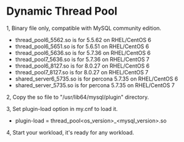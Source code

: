 # Dynamic Thread Pool

1, Binary file only, compatible with MySQL community edition.

- thread_pool6_5562.so is for 5.5.62 on RHEL/CentOS 6
- thread_pool6_5651.so is for 5.6.51 on RHEL/CentOS 6
- thread_pool6_5636.so is for 5.7.36 on RHEL/CentOS 6
- thread_pool7_5636.so is for 5.7.36 on RHEL/CentOS 7
- thread_pool6_8127.so is for 8.0.27 on RHEL/CentOS 6
- thread_pool7_8127.so is for 8.0.27 on RHEL/CentOS 7
- shared_server6_5735.so is for percona 5.7.35 on RHEL/CentOS 6
- shared_server_5735.so is for percona 5.7.35 on RHEL/CentOS 7

2, Copy the so file to "/usr/lib64/mysql/plugin" directory.

3, Set plugin-load option in my.cnf to load it.

- plugin-load = thread_pool<os_version>_<mysql_version>.so

4, Start your workload, it's ready for any workload.
